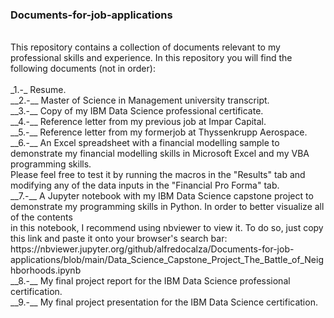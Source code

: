 ### Documents-for-job-applications <br>
<br>
This repository contains a collection of documents relevant to my professional skills and experience. In this repository you will find the following documents (not in order):<br>
<br>
_1.-_ Resume.<br>
__2.-__ Master of Science in Management university transcript.<br>
__3.-__ Copy of my IBM Data Science professional certificate.<br>
__4.-__ Reference letter from my previous job at Impar Capital.<br>
__5.-__ Reference letter from my formerjob at Thyssenkrupp Aerospace.<br>
__6.-__ An Excel spreadsheet with a financial modelling sample to demonstrate my financial modelling skills in Microsoft Excel and my VBA programming skills.<br>
Please feel free to test it by running the macros in the "Results" tab and modifying any of the data inputs in the "Financial Pro Forma" tab.<br>
__7.-__ A Jupyter notebook with my IBM Data Science capstone project to demonstrate my programming skills in Python. In order to better visualize all of the contents<br>
in this notebook, I recommend using nbviewer to view it. To do so, just copy this link and paste it onto your browser's search bar: <br>
https://nbviewer.jupyter.org/github/alfredocalza/Documents-for-job-applications/blob/main/Data_Science_Capstone_Project_The_Battle_of_Neighborhoods.ipynb <br>
__8.-__ My final project report for the IBM Data Science professional certification.<br>
__9.-__ My final project presentation for the IBM Data Science certification.<br>
